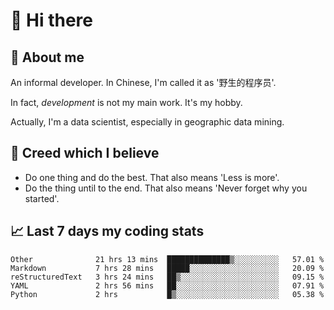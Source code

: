 # 👋 Hi there

## :speech_balloon: About me

An informal developer. In Chinese, I'm called it as '野生的程序员'.

In fact, _development_ is not my main work. It's my hobby.

Actually, I'm a data scientist, especially in geographic data mining.

## :see_no_evil: Creed which I believe

- Do one thing and do the best. That also means 'Less is more'.
- Do the thing until to the end. That also means 'Never forget why you started'.

## :chart_with_upwards_trend: Last 7 days my coding stats

<!--START_SECTION:waka-->
```text
Other              21 hrs 13 mins  ██████████████▒░░░░░░░░░░   57.01 % 
Markdown           7 hrs 28 mins   █████░░░░░░░░░░░░░░░░░░░░   20.09 % 
reStructuredText   3 hrs 24 mins   ██▒░░░░░░░░░░░░░░░░░░░░░░   09.15 % 
YAML               2 hrs 56 mins   ██░░░░░░░░░░░░░░░░░░░░░░░   07.91 % 
Python             2 hrs           █▒░░░░░░░░░░░░░░░░░░░░░░░   05.38 % 
```
<!--END_SECTION:waka-->

